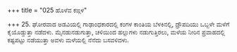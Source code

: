 +++
title = "025 ಹೊಳೆವ ಕಙ್ಗಳ"

+++
25. ಘೋರವಾದ ಅಡವಿಯಲ್ಲಿ ಗಾಢಾಂಧಕಾರದಲ್ಲಿ ಕಂಗಳ ಕಾಂತಿಯ ಬೆಳಕಿನಲ್ಲಿ, ದ್ರೌಪದಿಯು ಒಬ್ಬಳೇ ಮಳೆಗೆ ಕೈಯೊಡ್ಡುತ್ತಾ ನಡೆದಳು. ಮೈನಡುನಡುಗುತ್ತಾ, ಚಳಿಯಿಂದ ಹಲ್ಲುಗಳು ನಡುಗುತ್ತಿರಲು, ಮಳೆಯ ನೀರಿನ ಪ್ರವಾಹದಲ್ಲಿ ಕಷ್ಟಪಟ್ಟು ನಡೆಯುತ್ತಾ ಅವಳು  ಮಳೆಯಲ್ಲಿ ನೆನೆದು ಬಸವಳಿದಳು.